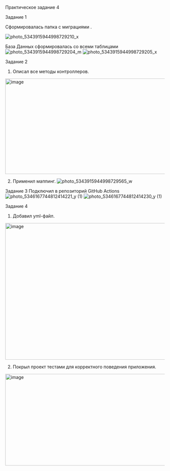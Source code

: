 Практическое задание 4

Задание 1

Сформировалась папка с миграциями .
 
![photo_5343915944998729210_x](https://github.com/user-attachments/assets/b3d64b9e-db14-49b4-9839-90d8b75a2736)

  
База Данных сформировалась со всеми таблицами
![photo_5343915944998729204_m](https://github.com/user-attachments/assets/3df11135-1d0c-4981-8dc0-f0d835a7ca79) 
![photo_5343915944998729205_x](https://github.com/user-attachments/assets/16ca3cbb-bde1-4375-aa04-faf0f770cb6d)
 
 
Задание 2
1. Описал все методы контроллеров.
<img width="1289" height="302" alt="image" src="https://github.com/user-attachments/assets/6b2c454f-cc2a-4113-8b08-0173464774f2" />
 
2. Применил маппинг.
![photo_5343915944998729565_w](https://github.com/user-attachments/assets/c3cba831-ef79-48c2-90e0-7a775223e8cd)
 
Задание 3
Подключил в репозиторий GitHub Actions
![photo_5346167744812414221_y (1)](https://github.com/user-attachments/assets/4dea8e71-a865-4a4d-a2bb-ac3b54af88d5)
![photo_5346167744812414230_y (1)](https://github.com/user-attachments/assets/843ee1da-7f7d-4099-ba9a-df672b79259f)
 
Задание 4 
1. Добавил yml-файл.
<img width="826" height="432" alt="image" src="https://github.com/user-attachments/assets/37832365-0f60-48a2-94cd-1c2abff92570" />
 
2. Покрыл проект тестами для корректного поведения приложения. 
<img width="678" height="290" alt="image" src="https://github.com/user-attachments/assets/12836408-8835-4677-9fa9-ea077ebc5497" />

